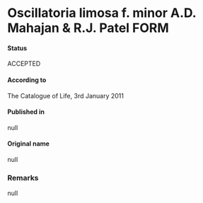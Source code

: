 Oscillatoria limosa f. minor A.D. Mahajan & R.J. Patel FORM
=======

#### Status
ACCEPTED

#### According to
The Catalogue of Life, 3rd January 2011

#### Published in
null

#### Original name
null

### Remarks
null
